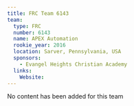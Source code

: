 ```yaml
---
title: FRC Team 6143
team:
  type: FRC
  number: 6143
  name: APEX Automation
  rookie_year: 2016
  location: Sarver, Pennsylvania, USA
  sponsors:
    - Evangel Heights Christian Academy
  links:
    Website: 
---
```

No content has been added for this team